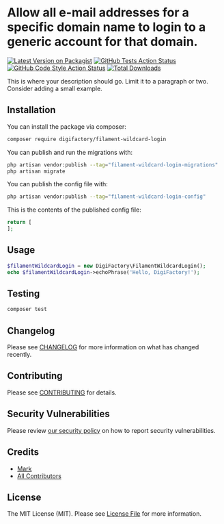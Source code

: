 # Allow all e-mail addresses for a specific domain name to login to a generic account for that domain. 

[![Latest Version on Packagist](https://img.shields.io/packagist/v/digifactory/filament-wildcard-login.svg?style=flat-square)](https://packagist.org/packages/digifactory/filament-wildcard-login)
[![GitHub Tests Action Status](https://img.shields.io/github/actions/workflow/status/digifactory/filament-wildcard-login/run-tests.yml?branch=main&label=tests&style=flat-square)](https://github.com/digifactory/filament-wildcard-login/actions?query=workflow%3Arun-tests+branch%3Amain)
[![GitHub Code Style Action Status](https://img.shields.io/github/actions/workflow/status/digifactory/filament-wildcard-login/fix-php-code-styling.yml?branch=main&label=code%20style&style=flat-square)](https://github.com/digifactory/filament-wildcard-login/actions?query=workflow%3A"Fix+PHP+code+styling"+branch%3Amain)
[![Total Downloads](https://img.shields.io/packagist/dt/digifactory/filament-wildcard-login.svg?style=flat-square)](https://packagist.org/packages/digifactory/filament-wildcard-login)



This is where your description should go. Limit it to a paragraph or two. Consider adding a small example.

## Installation

You can install the package via composer:

```bash
composer require digifactory/filament-wildcard-login
```

You can publish and run the migrations with:

```bash
php artisan vendor:publish --tag="filament-wildcard-login-migrations"
php artisan migrate
```

You can publish the config file with:

```bash
php artisan vendor:publish --tag="filament-wildcard-login-config"
```

This is the contents of the published config file:

```php
return [
];
```

## Usage

```php
$filamentWildcardLogin = new DigiFactory\FilamentWildcardLogin();
echo $filamentWildcardLogin->echoPhrase('Hello, DigiFactory!');
```

## Testing

```bash
composer test
```

## Changelog

Please see [CHANGELOG](CHANGELOG.md) for more information on what has changed recently.

## Contributing

Please see [CONTRIBUTING](.github/CONTRIBUTING.md) for details.

## Security Vulnerabilities

Please review [our security policy](../../security/policy) on how to report security vulnerabilities.

## Credits

- [Mark](https://github.com/mrk-j)
- [All Contributors](../../contributors)

## License

The MIT License (MIT). Please see [License File](LICENSE.md) for more information.
